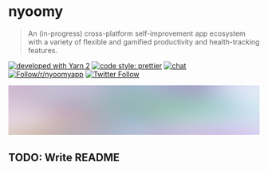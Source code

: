 # nyoomy

> An (in-progress) cross-platform self-improvement app ecosystem with a variety
> of flexible and gamified productivity and health-tracking features.

<!-- markdownlint-disable-next-line MD013 -->
[![developed with Yarn 2](https://img.shields.io/badge/developed%20with-Yarn%202-blue)](https://github.com/yarnpkg/berry)
[![code style: prettier](https://img.shields.io/badge/code_style-prettier-ff69b4.svg)](https://github.com/prettier/prettier)
[![chat](https://img.shields.io/discord/836407513054052373)](https://discord.gg/2BRKemKp6S)
[![Follow/r/nyoomyapp](https://img.shields.io/reddit/subreddit-subscribers/nyoomyapp?style=social)](https://reddit.com/r/nyoomyapp)
[![Twitter Follow](https://img.shields.io/twitter/follow/NyoomyApp?style=social)](https://twitter.com/NyoomyApp)

![Stylized banner](./img/banner.png)

## TODO: Write README
